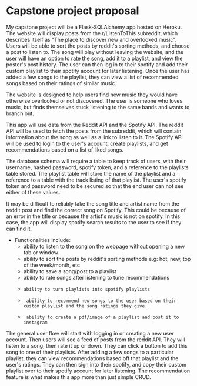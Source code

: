 # Capstone project proposal

 My capstone project will be a Flask-SQLAlchemy app hosted on Heroku. The website will display posts from the r/ListenToThis subreddit, which describes itself as "The place to discover new and overlooked music". Users will be able to sort the posts by reddit's sorting methods, and choose a post to listen to. The song will play without leaving the website, and the user will have an option to rate the song, add it to a playlist, and view the poster's post history. The user can then log in to their spotify and add their custom playlist to their spotify account for later listening. Once the user has added a few songs to the playlist, they can view a list of recommended songs based on their ratings of similar music. 

 The website is designed to help users find new music they would have otherwise overlooked or not discovered. The user is someone who loves music, but finds themselves stuck listening to the same bands and wants to branch out. 

 This app will use data from the Reddit API and the Spotify API. The reddit API will be used to fetch the posts from the subreddit, which will contain information about the song as well as a link to listen to it. The Spotify API will be used to login to the user's account, create playlists, and get recommendations based on a list of liked songs. 

 The database schema will require a table to keep track of users, with their username, hashed password, spotify token, and a reference to the playlists table stored. The playlist table will store the name of the playlist and a reference to a table with the track listing of that playlist. The user's spotify token and password need to be secured so that the end user can not see either of these values. 

 It may be difficult to reliably take the song title and artist name from the reddit post and find the correct song on Spotify. This could be because of an error in the title or because the artist's music is not on spotify. In this case, the app will display spotify search results to the user to see if they can find it. 

+ Functionalities include: 
	+ ability to listen to the song on the webpage without opening a new tab or window
	+  ability to sort the posts by reddit's sorting methods e.g: hot, new, top of the week/month, etc
	+   ability to save a song/post to a playlist
	+    ability to rate songs after listening to tune recommendations
	+     ability to turn playlists into spotify playlists
	+      ability to recommend new songs to the user based on their custom playlist and the song ratings they give. 
	+      ability to create a pdf/image of a playlist and post it to instagram

 The general user flow will start with logging in or creating a new user account. Then users will see a feed of posts from the reddit API. They will listen to a song, then rate it up or down. They can click a button to add this song to one of their playlists. After adding a few songs to a particular playlist, they can view recommendations based off that playlist and the user's ratings. They can then sign into their spotify, and copy their custom playlist over to their spotify account for later listening. The recommendation feature is what makes this app more than just simple CRUD.